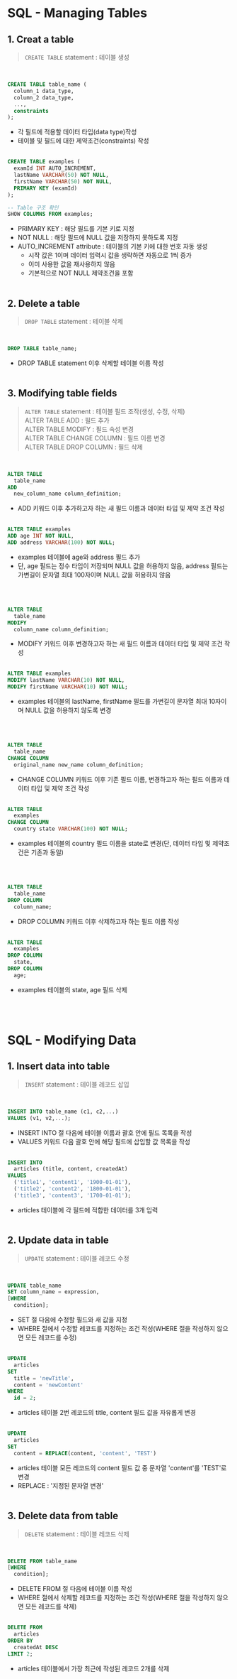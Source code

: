# SQL - Managing Tables

## 1. Creat a table
> `CREATE TABLE` statement : 테이블 생성

<br/>

```SQL
CREATE TABLE table_name (
  column_1 data_type,
  column_2 data_type,
  ...,
  constraints
);
```
- 각 필드에 적용할 데이터 타입(data type)작성
- 테이블 및 필드에 대한 제약조건(constraints) 작성 <br/><br/>

```SQL
CREATE TABLE examples (
  examId INT AUTO_INCREMENT,
  lastName VARCHAR(50) NOT NULL,
  firstName VARCHAR(50) NOT NULL,  
  PRIMARY KEY (examId)
);
```
```SQL
-- Table 구조 확인
SHOW COLUMNS FROM examples;
```
- PRIMARY KEY : 해당 필드를 기본 키로 지정
- NOT NULL : 해당 필드에 NULL 값을 저장하지 못하도록 지정
- AUTO_INCREMENT attribute : 테이블의 기본 키에 대한 번호 자동 생성
  - 시작 값은 1이며 데이터 입력시 값을 생략하면 자동으로 1씩 증가
  - 이미 사용한 값을 재사용하지 않음
  - 기본적으로 NOT NULL 제약조건을 포함 <br/><br/>


## 2. Delete a table
> `DROP TABLE` statement : 테이블 삭제

<br/>

```SQL
DROP TABLE table_name;
```
- DROP TABLE statement 이후 삭제할 테이블 이름 작성 <br/><br/>


## 3. Modifying table fields
> `ALTER TABLE` statement : 테이블 필드 조작(생성, 수정, 삭제)  
ALTER TABLE ADD : 필드 추가  
ALTER TABLE MODIFY : 필드 속성 변경  
ALTER TABLE CHANGE COLUMN : 필드 이름 변경  
ALTER TABLE DROP COLUMN : 필드 삭제 

<br/>

```SQL
ALTER TABLE
  table_name
ADD
  new_column_name column_definition;
```
- ADD 키워드 이후 추가하고자 하는 새 필드 이름과 데이터 타입 및 제약 조건 작성 <br/><br/>

```SQL
ALTER TABLE examples
ADD age INT NOT NULL,
ADD address VARCHAR(100) NOT NULL;
```
- examples 테이블에 age와 address 필드 추가
- 단, age 필드는 정수 타입이 저장되며 NULL 값을 허용하지 않음, address 필드는 가변길이 문자열 최대 100자이며 NULL 값을 허용하지 않음 

<br/><br/>

```SQL
ALTER TABLE
  table_name
MODIFY
  column_name column_definition;
```
- MODIFY 키워드 이후 변경하고자 하는 새 필드 이름과 데이터 타입 및 제약 조건 작성 <br/><br/>

```SQL
ALTER TABLE examples
MODIFY lastName VARCHAR(10) NOT NULL,
MODIFY firstName VARCHAR(10) NOT NULL;
```
- examples 테이블의 lastName, firstName 필드를 가변길이 문자열 최대 10자이며 NULL 값을 허용하지 않도록 변경

<br/><br/>

```SQL
ALTER TABLE
  table_name
CHANGE COLUMN
  original_name new_name column_definition;
```
- CHANGE COLUMN 키워드 이후 기존 필드 이름, 변경하고자 하는 필드 이름과 데이터 타입 및 제약 조건 작성 <br/><br/>

```SQL
ALTER TABLE 
  examples
CHANGE COLUMN
  country state VARCHAR(100) NOT NULL;
```
- examples 테이블의 country 필드 이름을 state로 변경(단, 데이터 타입 및 제약조건은 기존과 동일)

<br/><br/>

```SQL
ALTER TABLE
  table_name
DROP COLUMN
  column_name;
```
- DROP COLUMN 키워드 이후 삭제하고자 하는 필드 이름 작성 <br/><br/>

```SQL
ALTER TABLE 
  examples
DROP COLUMN
  state,
DROP COLUMN
  age;
```
- examples 테이블의 state, age 필드 삭제

<br/><br/>

# SQL - Modifying Data

## 1. Insert data into table
> `INSERT` statement : 테이블 레코드 삽입

<br/>

```SQL
INSERT INTO table_name (c1, c2,...)
VALUES (v1, v2,...);
```
- INSERT INTO 절 다음에 테이블 이름과 괄호 안에 필드 목록을 작성
- VALUES 키워드 다음 괄호 안에 해당 필드에 삽입할 값 목록을 작성 <br/><br/>

```SQL
INSERT INTO
  articles (title, content, createdAt)
VALUES
  ('title1', 'content1', '1900-01-01'),
  ('title2', 'content2', '1800-01-01'),
  ('title3', 'content3', '1700-01-01');
```
- articles 테이블에 각 필드에 적합한 데이터를 3개 입력<br/><br/>


## 2. Update data in table
> `UPDATE` statement : 테이블 레코드 수정

<br/>

```SQL
UPDATE table_name
SET column_name = expression,
[WHERE
  condition];
```
- SET 절 다음에 수정할 필드와 새 값을 지정
- WHERE 절에서 수정할 레코드를 지정하는 조건 작성(WHERE 절을 작성하지 않으면 모든 레코드를 수정) <br/><br/>

```SQL
UPDATE 
  articles
SET 
  title = 'newTitle',
  content = 'newContent'
WHERE
  id = 2;
```
- articles 테이블 2번 레코드의 title, content 필드 값을 자유롭게 변경<br/><br/>

```SQL
UPDATE 
  articles
SET 
  content = REPLACE(content, 'content', 'TEST')
```
- articles 테이블 모든 레코드의 content 필드 값 중 문자열 'content'를 'TEST'로 변경
- REPLACE : '지정된 문자열 변경'<br/><br/>


## 3. Delete data from table
> `DELETE` statement : 테이블 레코드 삭제

<br/>

```SQL
DELETE FROM table_name
[WHERE
  condition];
```
- DELETE FROM 절 다음에 테이블 이름 작성
- WHERE 절에서 삭제할 레코드를 지정하는 조건 작성(WHERE 절을 작성하지 않으면 모든 레코드를 삭제) <br/><br/>

```SQL
DELETE FROM
  articles
ORDER BY
  createdAt DESC
LIMIT 2;
```
- articles 테이블에서 가장 최근에 작성된 레코드 2개를 삭제 